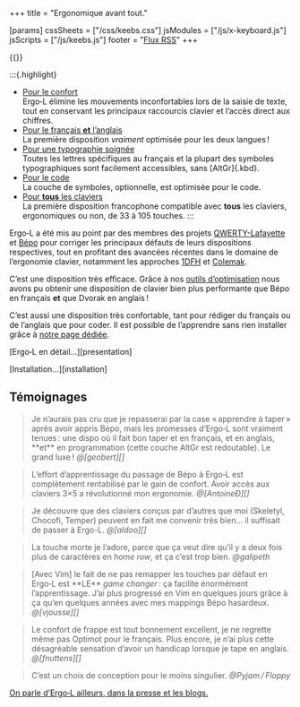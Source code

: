 +++
title = "Ergonomique avant tout."

[params]
cssSheets = ["/css/keebs.css"]
jsModules = ["/js/x-keyboard.js"]
jsScripts = ["/js/keebs.js"]
footer = "[Flux RSS](/articles/index.xml)"
+++

{{<x-keyboard name="Ergo‑L" data="ergol" class="odk" href="/installation">}}

:::{.highlight}
- [Pour le confort][confort]
  <br> Ergo‑L élimine les mouvements inconfortables lors de la saisie de texte,
  tout en conservant les principaux raccourcis clavier et l’accès direct aux
  chiffres.
- [Pour le français **et** l’anglais][optimisation]
  <br> La première disposition *vraiment* optimisée pour les deux langues !
- [Pour une typographie soignée][typographie]
  <br> Toutes les lettres spécifiques au français et la plupart des symboles
  typographiques sont facilement accessibles, sans [AltGr]{.kbd}.
- [Pour le code][code]
  <br> La couche de symboles, optionnelle, est optimisée pour le code.
- [Pour **tous** les claviers][claviers]
  <br> La première disposition francophone compatible avec **tous** les
  claviers, ergonomiques ou non, de 33 à 105 touches.
:::

Ergo‑L a été mis au point par des membres des projets
[QWERTY-Lafayette][Lafayette] et [Bépo][] pour corriger les principaux défauts
de leurs dispositions respectives, tout en profitant des avancées récentes dans
le domaine de l’ergonomie clavier, notamment les approches [1DFH][1dfh] et
[Colemak][optimisation].

C’est une disposition très efficace. Grâce à nos [outils d’optimisation][stats]
nous avons pu obtenir une disposition de clavier bien plus performante que Bépo
en français **et** que Dvorak en anglais !

C’est aussi une disposition très confortable, tant pour rédiger du français ou
de l’anglais que pour coder. Il est possible de l’apprendre sans rien installer
grâce à [notre page dédiée][dactylo].

<nav class="more">
<p> [Ergo‑L en détail…][presentation] </p>
<p> [Installation…][installation] </p>
</nav>


Témoignages
--------------------------------------------------------------------------------

<blockquote>
  Je n’aurais pas cru que je repasserai par la case « apprendre à taper » après
  avoir appris Bépo, mais les promesses d’Ergo‑L sont vraiment tenues : une
  dispo où il fait bon taper et en français, et en anglais, **et** en
  programmation (cette couche AltGr est redoutable). Le grand luxe !
  <cite>@[geobert][]</cite>
</blockquote>

<blockquote>
  L’effort d’apprentissage du passage de Bépo à Ergo‑L est complètement
  rentabilisé par le gain de confort.
  Avoir accès aux claviers 3×5 a révolutionné mon ergonomie.
  <cite>@[AntoineÐ][]</cite>
</blockquote>

<blockquote>
  Je découvre que des claviers conçus par d’autres que moi (Skeletyl, Chocofi,
  Temper) peuvent en fait me convenir très bien… il suffisait de passer à Ergo-L.
  <cite>@[aldoo][]</cite>
</blockquote>

<blockquote>
  La touche morte je l’adore, parce que ça veut dire qu’il y a deux fois plus de
  caractères en <i lang="en">home row</i>, et ça c’est trop bien.
  <cite>@galipeth</cite>
</blockquote>

<blockquote>
  [Avec Vim] le fait de ne pas remapper les touches par défaut en Ergo‑L est
  **LE** <i lang="en">game changer</i> : ça facilite énormément l’apprentissage.
  J’ai plus progressé en Vim en quelques jours grâce à ça qu’en quelques années
  avec mes mappings Bépo hasardeux.
  <cite>@[vjousse][]</cite>
</blockquote>

<blockquote>
  Le confort de frappe est tout bonnement excellent, je ne regrette même pas
  Optimot  pour le français. Plus encore, je n’ai plus cette désagréable
  sensation d’avoir un handicap lorsque je tape en anglais.
  <cite>@[fnuttens][]</cite>
</blockquote>

<blockquote>
  C’est un choix de conception pour le moins singulier.
  <!-- Je doute qu’il remporte l’adhésion. -->
  <cite>@Pyjam / Floppy</cite>
</blockquote>

[On parle d’Ergo‑L ailleurs, dans la presse et les blogs.][mentions]


[presentation]: /presentation/
[installation]: /installation/
[optimisation]: /presentation/#plus-optimisé-que-dvorak-et-bépo
[typographie]:  /presentation/#impeccable-en-français
[confort]:      /presentation/#ergonomique-avant-tout
[code]:         /presentation/#redoutable-pour-le-code
[1dfh]:         /presentation/#dfh-1u-distance-from-home

[stats]:     /stats/
[dactylo]:   /dactylo/#ergol
[claviers]:  /claviers/
[mentions]:  /mentions/

[Lafayette]: https://qwerty-lafayette.org
[Bépo]:      https://bepo.fr

[AntoineÐ]:  https://kwak.cab/notes/9yvs1mb0dg47c0k0
[vjousse]:   https://vimebook.com/fr
[geobert]:   https://geobert.fr/posts/l-apres-bepo-ergo-l/
[aldoo]:     https://github.com/ald0o/
[fnuttens]:  https://blog.dabao.fr/
